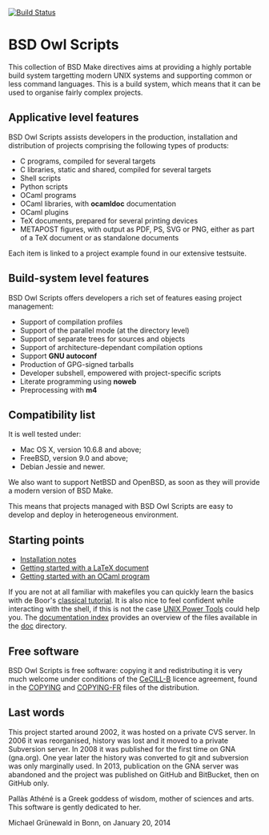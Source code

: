 [![Build Status](https://travis-ci.org/michipili/bsdowl.svg?branch=master)](https://travis-ci.org/michipili/bsdowl?branch=master)

# BSD Owl Scripts

This collection of BSD Make directives aims at providing a highly
portable build system targetting modern UNIX systems and supporting
common or less command languages.  This is a build system, which means
that it can be used to organise fairly complex projects.


## Applicative level features

BSD Owl Scripts assists developers in the production, installation and
distribution of projects comprising the following types of products:

 - C programs, compiled for several targets
 - C libraries, static and shared, compiled for several targets
 - Shell scripts
 - Python scripts
 - OCaml programs
 - OCaml libraries, with **ocamldoc** documentation
 - OCaml plugins
 - TeX documents, prepared for several printing devices
 - METAPOST figures, with output as PDF, PS, SVG or PNG,
   either as part of a TeX document or as standalone documents

Each item is linked to a project example found in our extensive
testsuite.


## Build-system level features

BSD Owl Scripts offers developers a rich set of features easing
project management:

 - Support of compilation profiles
 - Support of the parallel mode (at the directory level)
 - Support of separate trees for sources and objects
 - Support of architecture-dependant compilation options
 - Support **GNU autoconf**
 - Production of GPG-signed tarballs
 - Developer subshell, empowered with project-specific scripts
 - Literate programming using **noweb**
 - Preprocessing with **m4**


## Compatibility list

It is well tested under:
 - Mac OS X, version 10.6.8 and above;
 - FreeBSD, version 9.0 and above;
 - Debian Jessie and newer.

We also want to support NetBSD and OpenBSD, as soon as they will
provide a modern version of BSD Make.

This means that projects managed with BSD Owl Scripts are easy to
develop and deploy in heterogeneous environment.


## Starting points

 - [Installation notes][start-install]
 - [Getting started with a LaTeX document][start-latex]
 - [Getting started with an OCaml program][start-ocaml]

If you are not at all familiar with makefiles you can quickly learn
the basics with de Boor's [classical tutorial][start-deboor].
It is also nice to feel confident while interacting with the shell, if
this is not the case [UNIX Power Tools][start-upt] could help you. The
[documentation index][start-index] provides an overview of the files
available in the [doc][start-doc] directory.

  [start-doc]:     ./doc
  [start-index]:   doc/Index.md
  [start-install]: INSTALL.md
  [start-latex]:   doc/GettingStartedLaTeX.md
  [start-ocaml]:   doc/GettingStartedOCaml.md
  [start-deboor]:  http://www.freebsd.org/doc/en/books/pmake/index.html
  [start-upt]:     http://docstore.mik.ua/orelly/unix/upt/


## Free software

BSD Owl Scripts is free software: copying it and redistributing it is
very much welcome under conditions of the [CeCILL-B][licence-url]
licence agreement, found in the [COPYING][licence-en] and
[COPYING-FR][licence-fr] files of the distribution.

  [licence-url]: http://www.cecill.info/licences/Licence_CeCILL-B_V1-en.html
  [licence-en]:  COPYING
  [licence-fr]:  COPYING-FR


## Last words

This project started around 2002, it was hosted on a private CVS
server.  In 2006 it was reorganised, history was lost and it
moved to a private Subversion server.  In 2008 it was published for
the first time on GNA (gna.org).  One year later the history was
converted to git and subversion was only marginally used.  In 2013,
publication on the GNA server was abandoned and the project was
published on GitHub and BitBucket, then on GitHub only.

Pallàs Athéné is a Greek goddess of wisdom, mother of sciences and
arts.  This software is gently dedicated to her.


Michael Grünewald in Bonn, on January 20, 2014
